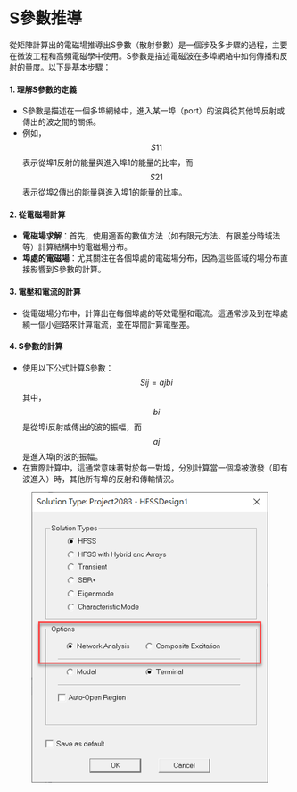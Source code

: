 # S參數推導

從矩陣計算出的電磁場推導出S參數（散射參數）是一個涉及多步驟的過程，主要在微波工程和高頻電磁學中使用。S參數是描述電磁波在多埠網絡中如何傳播和反射的量度。以下是基本步驟：

#### 1. 理解S參數的定義

* S參數是描述在一個多埠網絡中，進入某一埠（port）的波與從其他埠反射或傳出的波之間的關係。
* 例如，$$S11​$$ 表示從埠1反射的能量與進入埠1的能量的比率，而 ​$$S21​$$ 表示從埠2傳出的能量與進入埠1的能量的比率。

#### 2. 從電磁場計算

* **電磁場求解**：首先，使用適畜的數值方法（如有限元方法、有限差分時域法等）計算結構中的電磁場分布。
* **埠處的電磁場**：尤其關注在各個埠處的電磁場分布，因為這些區域的場分布直接影響到S參數的計算。

#### 3. 電壓和電流的計算

* 從電磁場分布中，計算出在每個埠處的等效電壓和電流。這通常涉及到在埠處繞一個小迴路來計算電流，並在埠間計算電壓差。

#### 4. S參數的計算

* 使用以下公式計算S參數： $$Sij​=aj​bi​​$$ 其中，$$bi​$$ 是從埠i反射或傳出的波的振幅，而 $$aj​$$ 是進入埠j的波的振幅。
* 在實際計算中，這通常意味著對於每一對埠，分別計算當一個埠被激發（即有波進入）時，其他所有埠的反射和傳輸情況。

<figure><img src="../.gitbook/assets/image (30).png" alt=""><figcaption></figcaption></figure>
